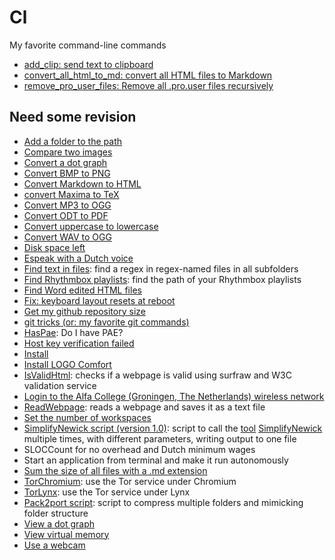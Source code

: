 # Cl

My favorite command-line commands

 * [add_clip: send text to clipboard](add_clip.md)
 * [convert_all_html_to_md: convert all HTML files to Markdown](convert_all_html_to_md.md)
 * [remove_pro_user_files: Remove all .pro.user files recursively](remove_pro_user_files.md)

## Need some revision

 * [Add a folder to the path](ClAddFolderToPath.md)
 * [Compare two images](ClCompareImages.md)
 * [Convert a dot graph](ClConvertDotGraph.md)
 * [Convert BMP to PNG](ClBmpToPng.md)
 * [Convert Markdown to HTML](ClConvertMdToHtml.md)
 * [convert Maxima to TeX](ClMaximaToTex.md)
 * [Convert MP3 to OGG](ClMp3ToOgg.md)
 * [Convert ODT to PDF](ClOdtToPdf.md)
 * [Convert uppercase to lowercase](ClConvertUppercaseToLowercase.md)
 * [Convert WAV to OGG](ClWavToOgg.md)
 * [Disk space left](ClDiskSpaceLeft.md)
 * [Espeak with a Dutch voice](ClEspeakDutch.md)
 * [Find text in files](ClFindTextInFiles.md): find a regex in regex-named files in all subfolders
 * [Find Rhythmbox playlists](ClFindRhythmboxPlaylists.md): find the path of your Rhythmbox playlists
 * [Find Word edited HTML files](ClFindWordEditedHtml.md)
 * [Fix: keyboard layout resets at reboot](ClFixKeyboardLayoutResetsAtReboot.md)
 * [Get my github repository size](ClGetGitHubRepositorySize.md)
 * [git tricks (or: my favorite git commands)](ClGitTricks.md)
 * [HasPae](ClHasPae.md): Do I have PAE?
 * [Host key verification failed](ClHostKeyVerificationFailed.md)
 * [Install](ClInstall.md)
 * [Install LOGO Comfort](ClInstallLogoSoftComfort.md)
 * [IsValidHtml](ClIsValidHtml.md): checks if a webpage is valid using surfraw and W3C validation service
 * [Login to the Alfa College (Groningen, The Netherlands) wireless network](ClLoginAlfaCollege.md)
 * [ReadWebpage](ClReadWebpage.md): reads a webpage and saves it as a text file
 * [Set the number of workspaces](ClSetNumberOfWorkspaces.md)
 * [SimplifyNewick script (version 1.0)](ToolSimplifyNewickScript_1_0.md): script to call the [tool](Tools.md) [SimplifyNewick](ToolSimplifyNewick.md) multiple times, with different parameters, writing output to one file
 * SLOCCount for no overhead and Dutch minimum wages 
 * Start an application from terminal and make it run autonomously 
 * [Sum the size of all files with a .md extension](ClSumSizeHtml.md)
 * [TorChromium](ClTorChromium.md): use the Tor service under Chromium
 * [TorLynx](ClTorLynx.md): use the Tor service under Lynx
 * [Pack2port script](ClPack2port.md): script to compress multiple folders and mimicking folder structure
 * [View a dot graph](ClViewDotGraph.md)
 * [View virtual memory](ClViewVirtualMemory.md)
 * [Use a webcam](ClWebcam.md)
